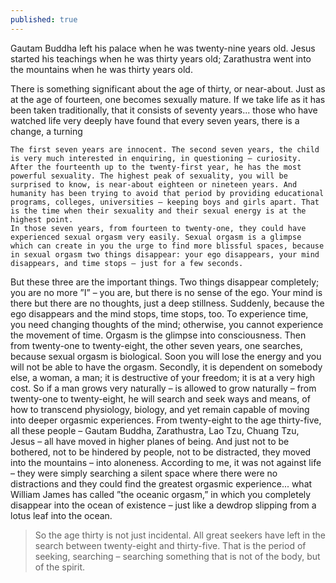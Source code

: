 ```yaml
---
published: true
---
```

 
Gautam Buddha left his palace when he was twenty-nine years old. 
Jesus started his teachings when he was thirty years old; Zarathustra went into the mountains when he was thirty years old.

There is something significant about the age of thirty, or near-about.
	Just as at the age of fourteen, one becomes sexually mature. If we take life as it has been taken traditionally, that it consists of seventy years... those who have watched life very deeply have found that every seven years, there is a change, a turning 
    
    The first seven years are innocent. The second seven years, the child is very much interested in enquiring, in questioning – curiosity. After the fourteenth up to the twenty-first year, he has the most powerful sexuality. The highest peak of sexuality, you will be surprised to know, is near-about eighteen or nineteen years. And humanity has been trying to avoid that period by providing educational programs, colleges, universities – keeping boys and girls apart. That is the time when their sexuality and their sexual energy is at the highest point.
	In those seven years, from fourteen to twenty-one, they could have experienced sexual orgasm very easily. Sexual orgasm is a glimpse which can create in you the urge to find more blissful spaces, because in sexual orgasm two things disappear: your ego disappears, your mind disappears, and time stops – just for a few seconds.
But these three are the important things. Two things disappear completely; you are no more ”I” – you are, but there is no sense of the ego. Your mind is there but there are no thoughts, just a deep stillness. Suddenly, because the ego disappears and the mind stops, time stops, too. To experience time, you need changing thoughts of the mind; otherwise, you cannot experience the movement of time.
Orgasm is the glimpse into consciousness.
	Then from twenty-one to twenty-eight, the other seven years, one searches, because sexual orgasm is biological. Soon you will lose the energy and you will not be able to have the orgasm. Secondly, it is dependent on somebody else, a woman, a man; it is destructive of your freedom; it is at a very high cost. So if a man grows very naturally – is allowed to grow naturally – from twenty-one to twenty-eight, he will search and seek ways and means, of how to transcend physiology, biology, and yet remain capable of moving into deeper orgasmic experiences.
	From twenty-eight to the age thirty-five, all these people – Gautam Buddha, Zarathustra, Lao Tzu, Chuang Tzu, Jesus – all have moved in higher planes of being. And just not to be bothered, not to be hindered by people, not to be distracted, they moved into the mountains – into aloneness. According to me, it was not against life – they were simply searching a silent space where there were no distractions and they could find the greatest orgasmic experience... what William James has called ”the oceanic orgasm,” in which you completely disappear into the ocean of existence – just like a dewdrop slipping from a lotus leaf into the ocean.

> So the age thirty is not just incidental. All great seekers have left in the search between twenty-eight and thirty-five. That is the period of seeking, searching – searching something that is not of the body, but of the spirit.
